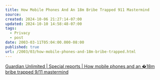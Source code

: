 ```yaml
---
title: How Mobile Phones And An 18m Bribe Trapped 911 Mastermind
source: 
created: 2024-10-06 21:27:14-07:00
updated: 2024-10-10 14:58:48-07:00
tags:
  - Privacy
  - post
date: 2003-03-11T05:04:00.000-08:00
published: true
url: /2003/03/how-mobile-phones-and-18m-bribe-trapped.html
---
```



[Guardian Unlimited | Special reports | How mobile phones and an �18m bribe trapped 9/11 mastermind](https://www.guardian.co.uk/alqaida/story/0,12469,911860,00.html "Guardian Unlimited | Special reports | How mobile phones and an �18m bribe trapped 9/11 mastermind")